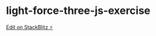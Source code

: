 # light-force-three-js-exercise

[Edit on StackBlitz ⚡️](https://stackblitz.com/edit/light-force-three-js-exercise)